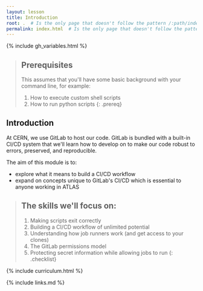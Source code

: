 ```yaml
---
layout: lesson
title: Introduction
root: .  # Is the only page that doesn't follow the pattern /:path/index.html
permalink: index.html  # Is the only page that doesn't follow the pattern /:path/index.html
---
```

{% include gh_variables.html %}

> ## Prerequisites
>
> This assumes that you'll have some basic background with your command line, for example:
>
> 1. How to execute custom shell scripts
> 2. How to run python scripts
{: .prereq}

Introduction
------------

At CERN, we use GitLab to host our code. GitLab is bundled with a built-in CI/CD system that we'll learn how to develop on to make our code robust to errors, preserved, and reproducible.

The aim of this module is to:
- explore what it means to build a CI/CD workflow
- expand on concepts unique to GitLab's CI/CD which is essential to anyone working in ATLAS

> ## The skills we'll focus on:
>
> 1.  Making scripts exit correctly
> 2.  Building a CI/CD workflow of unlimited potential
> 3.  Understanding how job runners work (and get access to your clones)
> 4.  The GitLab permissions model
> 5.  Protecting secret information while allowing jobs to run
{: .checklist}

{% include curriculum.html %}

{% include links.md %}
